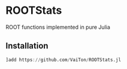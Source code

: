 # ROOTStats

ROOT functions implemented in pure Julia

## Installation 

```julia
]add https://github.com/VaiTon/ROOTStats.jl
```
